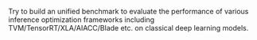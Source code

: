 Try to build an unified benchmark to evaluate the performance of various inference optimization frameworks including TVM/TensorRT/XLA/AIACC/Blade etc. on classical deep learning models.
